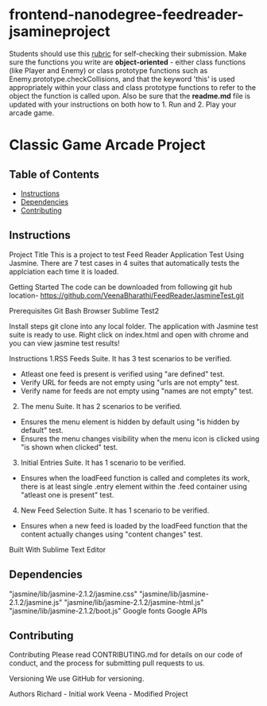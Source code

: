 frontend-nanodegree-feedreader-jsamineproject
===============================

Students should use this [rubric](https://review.udacity.com/#!/projects/2696458597/rubric) for self-checking their submission. Make sure the functions you write are **object-oriented** - either class functions (like Player and Enemy) or class prototype functions such as Enemy.prototype.checkCollisions, and that the keyword 'this' is used appropriately within your class and class prototype functions to refer to the object the function is called upon. Also be sure that the **readme.md** file is updated with your instructions on both how to 1. Run and 2. Play your arcade game.

# Classic Game Arcade Project

## Table of Contents

* [Instructions](#instructions)
* [Dependencies](#Dependencies)
* [Contributing](#contributing)

## Instructions

Project Title
This is a project to test Feed Reader Application Test Using Jasmine. There are 7 test cases in 4 suites that automatically tests the applciation each time it is loaded.

Getting Started
The code can be downloaded from following git hub location-
https://github.com/VeenaBharathi/FeedReaderJasmineTest.git

Prerequisites
Git Bash
Browser
Sublime Test2

Install steps
git clone <above repository> into any local folder.
The application with Jasmine test suite is ready to use.
Right click on index.html and open with chrome and you can view jasmine test results!

Instructions
1.RSS Feeds Suite. It has 3 test scenarios to be verified.
- Atleast one feed is present is verified using "are defined" test.
- Verify URL for feeds are not empty using "urls are not empty" test.
- Verify name for feeds are not empty using "names are not empty" test.

2. The menu Suite. It has 2 scenarios to be verified.
- Ensures the menu element is hidden by default using  "is hidden by default" test.
- Ensures the menu changes visibility when the menu icon is clicked using "is shown when clicked" test.

3. Initial Entries Suite. It has 1 scenario to be verified.
- Ensures when the loadFeed function is called and completes its work, there is at least single .entry element within the .feed container using 
  "atleast one is present" test.
  
4. New Feed Selection Suite. It has 1 scenario to be verified. 
-  Ensures when a new feed is loaded by the loadFeed function that the content actually changes using "content changes" test.

Built With
Sublime Text Editor

## Dependencies
"jasmine/lib/jasmine-2.1.2/jasmine.css"
"jasmine/lib/jasmine-2.1.2/jasmine.js"
"jasmine/lib/jasmine-2.1.2/jasmine-html.js"
"jasmine/lib/jasmine-2.1.2/boot.js"
Google fonts
Google APIs


## Contributing

Contributing
Please read CONTRIBUTING.md for details on our code of conduct, and the process for submitting pull requests to us.

Versioning
We use GitHub for versioning.

Authors
Richard - Initial work
Veena - Modified Project

